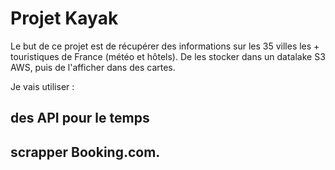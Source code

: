 # Projet Kayak

Le but de ce projet est de récupérer des informations sur les 35 villes 
les + touristiques de France (météo et hôtels).
De les stocker dans un datalake S3 AWS, puis de l'afficher dans des cartes. 

Je vais utiliser :
## des API pour le temps 

## scrapper Booking.com.